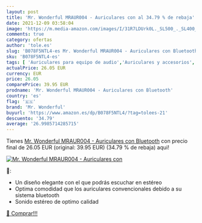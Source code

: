 ```yaml
---
layout: post
title: 'Mr. Wonderful MRAUR004 - Auriculares con al 34.79 % de rebaja'
date: 2021-12-09 03:58:04
image: 'https://m.media-amazon.com/images/I/31R7LDUrk0L._SL500_._SL400_.jpg'
comments: true
category: ofertas
author: 'tole.es'
slug: 'B078F5NTL4-es Mr. Wonderful MRAUR004 - Auriculares con Bluetooth'
sku: 'B078F5NTL4-es'
tags: [ 'Auriculares para equipo de audio','Auriculares y accesorios','Electrónica','auriculares','bluetooth','mr. wonderful', ]
actualPrice: 26.05 EUR
currency: EUR
price: 26.05
comparePrice: 39.95 EUR
prodname: 'Mr. Wonderful MRAUR004 - Auriculares con Bluetooth'
country: 'es'
flag: '🇪🇸'
brand: 'Mr. Wonderful'
buyurl: 'https://www.amazon.es/dp/B078F5NTL4/?tag=tolees-21'
descuento: '34.79'
average: '26.9985714285715'
---
```


Tienes [Mr. Wonderful MRAUR004 - Auriculares con Bluetooth](https://www.amazon.es/dp/B078F5NTL4/?tag=tolees-21) con precio final de  26.05 EUR (original: 39.95 EUR) (34.79 %  de rebaja) aqui!

[![Mr. Wonderful MRAUR004 - Auriculares con](https://m.media-amazon.com/images/I/31R7LDUrk0L._SL500_._SL400_.jpg)](https://www.amazon.es/dp/B078F5NTL4/?tag=tolees-21)

🔎:

- Un diseño elegante con el que podrás escuchar en estéreo
- Optima comodidad que los auriculares convencionales debido a su sistema bluetooth
- Sonido estéreo de optimo calidad

[🛒 Comprar!!!](https://www.amazon.es/dp/B078F5NTL4/?tag=tolees-21)
